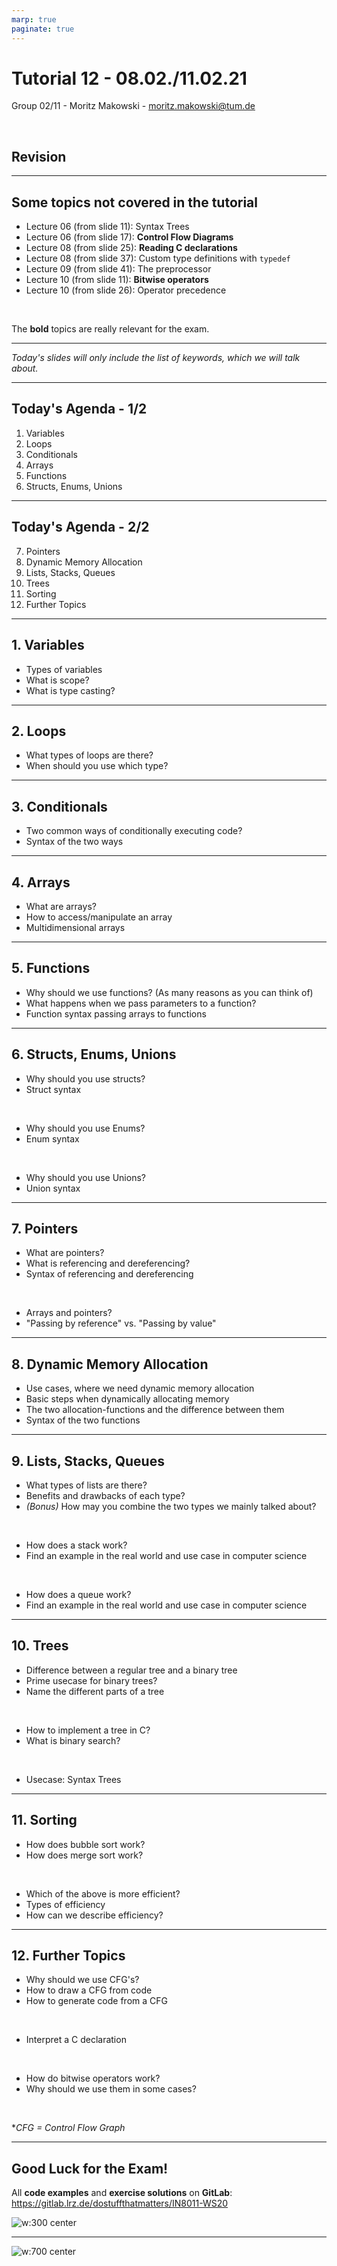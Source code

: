 ```yaml
---
marp: true
paginate: true
---
```


<style>
img[alt~="center"] {
  display: block;
  margin: 0 auto;
}
</style>

# Tutorial 12 - 08.02./11.02.21 

Group 02/11 - Moritz Makowski - moritz.makowski@tum.de

<br/>

## Revision

---

## Some topics not covered in the tutorial

* Lecture 06 (from slide 11): Syntax Trees
* Lecture 06 (from slide 17): **Control Flow Diagrams**
* Lecture 08 (from slide 25): **Reading C declarations**
* Lecture 08 (from slide 37): Custom type definitions with `typedef`
* Lecture 09 (from slide 41): The preprocessor
* Lecture 10 (from slide 11): **Bitwise operators**
* Lecture 10 (from slide 26): Operator precedence

<br/>

The **bold** topics are really relevant for the exam.

---

*Today's slides will only include the list of keywords, which we will talk about.*

---

## Today's Agenda - 1/2

1. Variables
2. Loops
3. Conditionals
4. Arrays
5. Functions
6. Structs, Enums, Unions

---

## Today's Agenda - 2/2

7. Pointers
8. Dynamic Memory Allocation
9. Lists, Stacks, Queues
10. Trees
11. Sorting
12. Further Topics

---

## 1. Variables

* Types of variables
* What is scope?
* What is type casting?

---

## 2. Loops

* What types of loops are there?
* When should you use which type?

---

## 3. Conditionals

* Two common ways of conditionally executing code?
* Syntax of the two ways

---

## 4. Arrays

* What are arrays?
* How to access/manipulate an array
* Multidimensional arrays

---

## 5. Functions

* Why should we use functions? (As many reasons as you can think of)
* What happens when we pass parameters to a function?
* Function syntax passing arrays to functions

---

## 6. Structs, Enums, Unions

* Why should you use structs?
* Struct syntax

<br/>

* Why should you use Enums?
* Enum syntax

<br/>

* Why should you use Unions?
* Union syntax

---

## 7. Pointers

* What are pointers?
* What is referencing and dereferencing?
* Syntax of referencing and dereferencing

<br/>

* Arrays and pointers?
* "Passing by reference" vs. "Passing by value"

---

## 8. Dynamic Memory Allocation

* Use cases, where we need dynamic memory allocation
* Basic steps when dynamically allocating memory
* The two allocation-functions and the difference between them
* Syntax of the two functions

---

## 9. Lists, Stacks, Queues

* What types of lists are there?
* Benefits and drawbacks of each type?
* *(Bonus)* How may you combine the two types we mainly talked about?

<br/>

* How does a stack work?
* Find an example in the real world and use case in computer science

<br/>

* How does a queue work?
* Find an example in the real world and use case in computer science

---

## 10. Trees

* Difference between a regular tree and a binary tree
* Prime usecase for binary trees?
* Name the different parts of a tree

<br/>

* How to implement a tree in C?
* What is binary search?

<br/>

* Usecase: Syntax Trees

---

## 11. Sorting

* How does bubble sort work?
* How does merge sort work?

<br/>

* Which of the above is more efficient?
* Types of efficiency 
* How can we describe efficiency?

---

## 12. Further Topics

* Why should we use CFG's?
* How to draw a CFG from code
* How to generate code from a CFG

<br/>

* Interpret a C declaration

<br/>

* How do bitwise operators work?
* Why should we use them in some cases?

<br/>

**CFG = Control Flow Graph*

---

## Good Luck for the Exam!

All **code examples** and **exercise solutions** on **GitLab**:
https://gitlab.lrz.de/dostuffthatmatters/IN8011-WS20

<!-- Generated with https://www.qrcode-monkey.com/de -->

![w:300 center](../gitlab-qr-code.png)

---

![w:700 center](../memes/tutorial-12.jpg)

